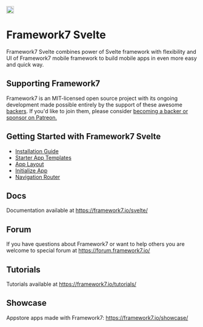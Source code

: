<a href="https://www.patreon.com/framework7"><img src="https://framework7.io/i/support-badge.png" height="20"></a>

# Framework7 Svelte

Framework7 Svelte combines power of Svelte framework with flexibility and UI of Framework7 mobile framework to build mobile apps in even more easy and quick way.

## Supporting Framework7

Framework7 is an MIT-licensed open source project with its ongoing development made possible entirely by the support of these awesome [backers](https://github.com/framework7io/framework7/blob/master/BACKERS.md). If you'd like to join them, please consider [becoming a backer or sponsor on Patreon.](https://www.patreon.com/framework7)


## Getting Started with Framework7 Svelte
  * [Installation Guide](https://framework7.io/svelte/installation.html)
  * [Starter App Templates](https://framework7.io/templates/)
  * [App Layout](https://framework7.io/svelte/app-layout.html)
  * [Initialize App](https://framework7.io/svelte/init-app.html)
  * [Navigation Router](https://framework7.io/svelte/navigation-router.html)

## Docs

Documentation available at https://framework7.io/svelte/

## Forum

If you have questions about Framework7 or want to help others you are welcome to special forum at https://forum.framework7.io/

## Tutorials

Tutorials available at https://framework7.io/tutorials/

## Showcase

Appstore apps made with Framework7: https://framework7.io/showcase/
